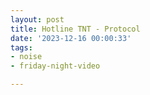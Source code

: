 ```yaml
---
layout: post
title: Hotline TNT - Protocol
date: '2023-12-16 00:00:33'
tags:
- noise
- friday-night-video

---
```


